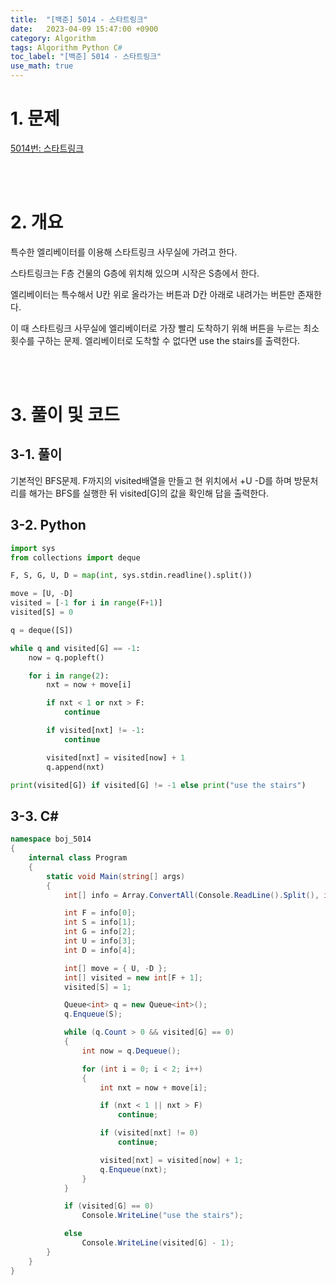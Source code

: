 ```yaml
---
title:  "[백준] 5014 - 스타트링크"
date:   2023-04-09 15:47:00 +0900
category: Algorithm
tags: Algorithm Python C#
toc_label: "[백준] 5014 - 스타트링크"
use_math: true
---
```


# 1. 문제
[5014번: 스타트링크](https://www.acmicpc.net/problem/5014)


<br/>
<br/>

# 2. 개요
특수한 엘리베이터를 이용해 스타트링크 사무실에 가려고 한다.

스타트링크는 F층 건물의 G층에 위치해 있으며 시작은 S층에서 한다.

엘리베이터는 특수해서 U칸 위로 올라가는 버튼과 D칸 아래로 내려가는 버튼만 존재한다.

이 때 스타트링크 사무실에 엘리베이터로 가장 빨리 도착하기 위해 버튼을 누르는 최소횟수를 구하는 문제. 엘리베이터로 도착할 수 없다면 use the stairs를 출력한다.

<br/>
<br/>

# 3. 풀이 및 코드
## 3-1. 풀이
기본적인 BFS문제.
F까지의 visited배열을 만들고 현 위치에서 +U -D를 하며 방문처리를 해가는 BFS를 실행한 뒤 visited[G]의 값을 확인해 답을 출력한다.

## 3-2. Python

```python
import sys
from collections import deque

F, S, G, U, D = map(int, sys.stdin.readline().split())

move = [U, -D]
visited = [-1 for i in range(F+1)]
visited[S] = 0

q = deque([S])

while q and visited[G] == -1:
    now = q.popleft()

    for i in range(2):
        nxt = now + move[i]

        if nxt < 1 or nxt > F:
            continue

        if visited[nxt] != -1:
            continue

        visited[nxt] = visited[now] + 1
        q.append(nxt)

print(visited[G]) if visited[G] != -1 else print("use the stairs")
```

## 3-3. C#

```csharp
namespace boj_5014
{
    internal class Program
    {
        static void Main(string[] args)
        {
            int[] info = Array.ConvertAll(Console.ReadLine().Split(), int.Parse);

            int F = info[0];
            int S = info[1];
            int G = info[2];
            int U = info[3];
            int D = info[4];

            int[] move = { U, -D };
            int[] visited = new int[F + 1];
            visited[S] = 1;

            Queue<int> q = new Queue<int>();
            q.Enqueue(S);

            while (q.Count > 0 && visited[G] == 0)
            {
                int now = q.Dequeue();

                for (int i = 0; i < 2; i++)
                {
                    int nxt = now + move[i];

                    if (nxt < 1 || nxt > F)
                        continue;

                    if (visited[nxt] != 0)
                        continue;

                    visited[nxt] = visited[now] + 1;
                    q.Enqueue(nxt);
                }
            }

            if (visited[G] == 0)
                Console.WriteLine("use the stairs");

            else
                Console.WriteLine(visited[G] - 1);
        }
    }
}
```
